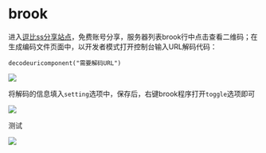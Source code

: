 # brook

进入[逗比ss分享站点](https://doub.io/)，免费账号分享，服务器列表brook行中点击查看二维码；在生成编码文件页面中，以开发者模式打开控制台输入URL解码代码：

`decodeuricomponent("需要解码URL")`

![](https://raw.githubusercontent.com/loremwalker/fq-book/master/docs/images/2018-04-29_004340.png)

将解码的信息填入`setting`选项中，保存后，右键brook程序打开`toggle`选项即可

![](https://raw.githubusercontent.com/loremwalker/fq-book/master/docs/images/2018-04-29_004903.png)

测试

![](https://raw.githubusercontent.com/loremwalker/fq-book/master/docs/images/2018-04-29_005228.png)


